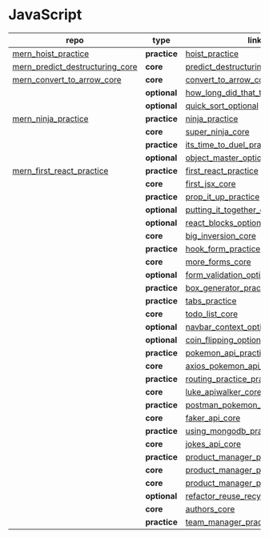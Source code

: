 
# JavaScript


|repo|type|link|notes|
|---|-------|----|-----|
|[mern_hoist_practice]|**practice**|[hoist_practice]|[notes](./01javascript/03fundamentals/hoist_practice/README.md)|
|[mern_predict_destructuring_core]|**core**|[predict_destructuring_core]|[notes](./01javascript/03fundamentals/predict_destructuring_core/README.md)|
|[mern_convert_to_arrow_core]|**core**|[convert_to_arrow_core]|[notes](./01javascript/03fundamentals/convert_to_arrow_core/README.md)|
||**optional**|[how_long_did_that_take_optional]|[notes](./01javascript/03fundamentals/how_long_did_that_take_optional/README.md)|
||**optional**|[quick_sort_optional]|[notes](./01javascript/03fundamentals/quick_sort_optional/README.md)||
|[mern_ninja_practice]|**practice**|[ninja_practice]|[notes](./01javascript/04oop/ninja_practice/README.md)|
||**core**|[super_ninja_core]|[notes](./01javascript/04oop/super_ninja_core/README.md)|
||**practice**|[its_time_to_duel_practice]|[notes](./01javascript/04oop/its_time_to_duel_practice/README.md)|
||**optional**|[object_master_optional]|[notes](./01javascript/05functional_programming/object_master_optional/README.md)|
|[mern_first_react_practice]|**practice**|[first_react_practice]|[notes](./02react/01intro_to_react/first_react_practice/README.md)|
||**core**|[first_jsx_core]|[notes](./02react/01intro_to_react/first_jsx_core/README.md)|
||**practice**|[prop_it_up_practice]|[notes](./02react/02class_components/prop_it_up_practice/README.md)|
||**optional**|[putting_it_together_optional]|[notes](./02react/02class_components/putting_it_together_optional/README.md)|
||**optional**|[react_blocks_optional]|[notes](./02react/02class_components/react_blocks_optional/README.md)|
||**core**|[big_inversion_core]|[notes](./02react/03functional_components/big_inversion_core/README.md)|
||**practice**|[hook_form_practice]|[notes](./02react/03functional_components/hook_form_practice/README.md)|
||**core**|[more_forms_core]|[notes](./02react/03functional_components/more_forms_core/README.md)|
||**optional**|[form_validation_optional]|[notes](./02react/03functional_components/form_validation_optional/README.md)|
||**practice**|[box_generator_practice]|[notes](./02react/03functional_components/box_generator_practice/README.md)|
||**practice**|[tabs_practice]|[notes](./02react/03functional_components/tabs_practice/README.md)|
||**core**|[todo_list_core]|[notes](./02react/03functional_components/todo_list_core/README.md)|
||**optional**|[navbar_context_optional]|[notes](./02react/03functional_components/navbar_context_optional/README.md)|
||**optional**|[coin_flipping_optional]|[notes](./02react/04apis/coin_flipping_optional/README.md)|
||**practice**|[pokemon_api_practice]|[notes](./02react/04apis/pokemon_api_practice/README.md)|
||**core**|[axios_pokemon_api_core]|[notes](./02react/04apis/axios_pokemon_api_core/README.md)|
||**practice**|[routing_practice_practice]|[notes](./02react/05react_routing/routing_practice_practice/README.md)|
||**core**|[luke_apiwalker_core]|[notes](./02react/05react_routing/luke_apiwalker_core/README.md)|
||**practice**|[postman_pokemon_practice]|[notes](./03express/01express/postman_pokemon_practice/README.md)|
||**core**|[faker_api_core]|[notes](./03express/01express/faker_api_core/README.md)|
||**practice**|[using_mongodb_practice]|[notes](./04mongodb/01mongodb/using_mongodb_practice/README.md)|
||**core**|[jokes_api_core]|[notes](./04mongodb/02mongoose/jokes_api_core/README.md)|
||**practice**|[product_manager_part_one_practice]|[notes](./05full_stack_mernb/01full_stack_mern/product_manager_part_one_practice/README.md)|
||**core**|[product_manager_part_two_core]|[notes](./05full_stack_mernb/01full_stack_mern/product_manager_part_two_core/README.md)|
||**core**|[product_manager_part_three_core]|[notes](./05full_stack_mernb/01full_stack_mern/product_manager_part_three_core/README.md)|
||**optional**|[refactor_reuse_recycle_optional]|[notes](./05full_stack_mernb/02advanced_mern/refactor_reuse_recycle_optional/README.md)|
||**core**|[authors_core]|[notes](./05full_stack_mernb/02advanced_mern/authors_core/README.md)|
||**practice**|[team_manager_practice]|[notes](./05full_stack_mernb/02advanced_mern/team_manager_practice/README.md)|



[hoist_practice]: https://login.codingdojo.com/m/674/15368/112035
[mern_hoist_practice]: https://github.com/tmax818/mern_hoist_practice

[predict_destructuring_core]: https://login.codingdojo.com/m/674/15368/112037
[mern_predict_destructuring_core]: https://github.com/tmax818/mern_predict_destructuring_core

[convert_to_arrow_core]: https://login.codingdojo.com/m/674/15368/112040
[mern_convert_to_arrow_core]: https://github.com/tmax818/mern_convert_to_arrow_core

[how_long_did_that_take_optional]: https://login.codingdojo.com/m/674/15368/112043

[quick_sort_optional]: https://login.codingdojo.com/m/674/15368/112045

[ninja_practice]: https://login.codingdojo.com/m/674/15369/112051
[mern_ninja_practice]: https://github.com/tmax818/mern_ninja_practice

[super_ninja_core]: https://login.codingdojo.com/m/674/15369/112052
[mern_super_ninja_core]: https://github.com/tmax818/mern_super_ninja_core

[its_time_to_duel_practice]: https://login.codingdojo.com/m/674/15369/112054

[object_master_optional]: https://login.codingdojo.com/m/674/15370/112060

[first_react_practice]: https://login.codingdojo.com/m/674/15377/112141
[mern_first_react_practice]: https://github.com/tmax818/mern_first_react_practice

[first_jsx_core]: https://login.codingdojo.com/m/674/15377/112146
[mern_first_jsx_core]: https://github.com/tmax818/mern_first_jsx_core

[prop_it_up_practice]: https://login.codingdojo.com/m/674/15378/112151

[putting_it_together_optional]: https://login.codingdojo.com/m/674/15378/112156

[react_blocks_optional]: https://login.codingdojo.com/m/674/15378/112160

[big_inversion_core]: https://login.codingdojo.com/m/674/15379/112166

[hook_form_practice]: https://login.codingdojo.com/m/674/15379/112171
[more_forms_core]: https://login.codingdojo.com/m/674/15379/112173
[form_validation_optional]: https://login.codingdojo.com/m/674/15379/112175
[box_generator_practice]: https://login.codingdojo.com/m/674/15379/112180
[tabs_practice]: https://login.codingdojo.com/m/674/15379/112183
[todo_list_core]: https://login.codingdojo.com/m/674/15379/112185
[navbar_context_optional]: https://login.codingdojo.com/m/674/15379/112188
[coin_flipping_optional]: https://login.codingdojo.com/m/674/15380/112193
[pokemon_api_practice]: https://login.codingdojo.com/m/674/15380/112196
[axios_pokemon_api_core]: https://login.codingdojo.com/m/674/15380/112198
[routing_practice_practice]: https://login.codingdojo.com/m/674/15381/112205
[luke_apiwalker_core]: https://login.codingdojo.com/m/674/15381/112206
[postman_pokemon_practice]: https://login.codingdojo.com/m/674/15382/112215

[faker_api_core]: https://login.codingdojo.com/m/674/15382/112219
[mern_faker_api_core]: https://github.com/tmax818/mern_faker_api_core

[using_mongodb_practice]: https://login.codingdojo.com/m/674/15383/112230
[mern_using_mongodb_practice]: https://github.com/tmax818/mern_using_mongodb_practice


[jokes_api_core]: https://login.codingdojo.com/m/674/15384/112235
[mern_jokes_api_core]: https://github.com/tmax818/mern_jokes_api_core

[nested_documents]: https://login.codingdojo.com/m/674/15384/112236
[introduction]: https://login.codingdojo.com/m/674/15385/112237
[setting_up_mern]: https://login.codingdojo.com/m/674/15385/112238
[hello_world]: https://login.codingdojo.com/m/674/15385/112239
[create_part_one]: https://login.codingdojo.com/m/674/15385/112240
[create_part_two]: https://login.codingdojo.com/m/674/15385/112241
[product_manager_part_one_practice]: https://login.codingdojo.com/m/674/15385/112242
[list_and_detail]: https://login.codingdojo.com/m/674/15385/112243
[product_manager_part_two_core]: https://login.codingdojo.com/m/674/15385/112244
[update_and_delete]: https://login.codingdojo.com/m/674/15385/112245
[product_manager_part_three_core]: https://login.codingdojo.com/m/674/15385/112246
[looking_ahead]: https://login.codingdojo.com/m/674/15385/112245
[refactor_reuse_recycle_optional]: https://login.codingdojo.com/m/674/15386/112252
[authors_core]: https://login.codingdojo.com/m/674/15386/112255


[team_manager_practice]: https://login.codingdojo.com/m/674/15386/112256
[mern_team_manager_practice]: https://github.com/tmax818/mern_team_manager_practice
